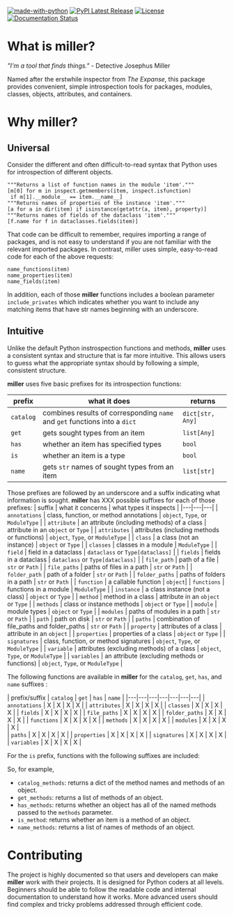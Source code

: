 [![made-with-python](https://img.shields.io/badge/Made%20with-Python-1f425f.svg)](https://www.python.org/) [![PyPI Latest Release](https://img.shields.io/pypi/v/miller.svg)](https://pypi.org/project/miller/) [![License](https://img.shields.io/badge/License-Apache_2.0-blue.svg)](https://opensource.org/licenses/Apache-2.0) [![Documentation Status](https://readthedocs.org/projects/miller/badge/?version=latest)](http://miller.readthedocs.io/?badge=latest)

# What is miller?

*"I'm a tool that finds things."* - Detective Josephus Miller

Named after the erstwhile inspector from *The Expanse*, this package provides convenient, simple introspection tools for packages, modules, classes, objects, attributes, and containers. 

# Why miller?

## Universal

Consider the different and often difficult-to-read syntax that Python uses for introspection of different objects.
```
"""Returns a list of function names in the module 'item'."""
[m[0] for m in inspect.getmembers(item, inspect.isfunction)
 if m[1].__module__ == item.__name__]
"""Returns names of properties of the instance 'item'."""
[a for a in dir(item) if isinstance(getattr(a, item), property)] 
"""Returns names of fields of the dataclass 'item'."""
[f.name for f in dataclasses.fields(item)] 
```
That code can be difficult to remember, requires importing a range of packages, and is not easy to understand if you are not familiar with the relevant imported packages. In contrast, miller uses simple, easy-to-read code for each of the above requests:
```
name_functions(item)
name_properties(item)
name_fields(item)
```
In addition, each of those **miller** functions includes a boolean parameter `include_privates` which indicates whether you want to include any matching items that have str names beginning with an underscore.

## Intuitive

Unlike the default Python instrospection functions and methods, **miller** uses a consistent syntax and structure that is far more intuitive. This allows users to guess what the appropriate syntax should by following a simple, consistent structure.

**miller** uses five basic prefixes for its introspection functions:

| prefix   | what it does   | returns   |
|---|---|---|
| `catalog`  |combines results of corresponding  `name` and `get` functions into a `dict`  | `dict[str, Any]`   |
| `get`  | gets sought types from an item  |   `list[Any]`   |
| `has`  | whether an item has specified types  |   `bool`   |
| `is` | whether an item is a type  |   `bool`   |
| `name` | gets `str` names of sought types from an item  |   `list[str]`   |

Those prefixes are followed by an underscore and a suffix indicating what information is sought. **miller** has XXX possible suffixes for each of those prefixes:
| suffix  | what it concerns   | what types it inspects   |
|---|---|---|
| `annotations`  | class, function, or method annotations   | `object`, `Type`, or `ModuleType`  |
| `attribute`  | an attribute (including methods) of a class  | attribute in an `object` or `Type` |
| `attributes`  | attributes (including methods or functions)  |  `object`, `Type`, or `ModuleType`  |
| `class`  | a class (not an instance)  | `object` or `Type` |
| `classes`  | classes in a module    | `ModuleType`   |
| `field`  | field in a dataclass  | `dataclass` or `Type[dataclass]` |
| `fields`  | fields in a dataclass  | `dataclass` or `Type[dataclass]`  |
| `file_path`  | path of a file | `str` or `Path`  |
| `file_paths`  | paths of files in a path  | `str` or `Path`  |
| `folder_path`  | path of a folder  | `str` or `Path`  |
| `folder_paths`  | paths of folders in a path   | `str` or `Path`  |
| `function`  | a callable function  | `object`|
| `functions`  | functions in a module  | `ModuleType`  |
| `instance`  | a class instance (not a class)  | `object` or `Type` |
| `method`  | method in a class  | attribute in an `object` or `Type` |
| `methods`  | class or instance methods  | `object` or `Type`   |
| `module`  | module types  | `object` or `Type` |
| `modules`  | paths of modules in a path   |  `str` or `Path`  |
| `path`  | path on disk  | `str` or `Path` |
| `paths`  | combination of file_paths and folder_paths  | `str` or `Path`   |
| `property`  | attributes of a class  | attribute in an `object` |
| `properties`  | properties of a class  | `object` or `Type`   |
| `signatures`  | class, function, or method signatures  | `object`, `Type`, or `ModuleType`    |
| `variable`  | attributes (excluding methods) of a class | `object`, `Type`, or `ModuleType`   |
| `variables`  | an attribute (excluding methods or functions)  |  `object`, `Type`, or `ModuleType`   |

The following functions are available in **miller** for the `catalog`, `get`, `has`, and `name`  suffixes :

| prefix/suffix | `catalog`  | `get`  | `has`  | `name`  |
|---|---|---|---|---|---|---|
| `annotations` | X | X | X | X |
| `attributes` | X | X | X | X | 
| `classes` | X | X | X | X | 
| `fields` | X | X | X | X | 
| `file_paths` | X | X | X | X | 
| `folder_paths` | X | X | X | X | 
| `functions` | X | X | X | X | 
| `methods` | X | X | X | X | 
| `modules` | X | X | X | X |  
| `paths`  | X | X | X | X | 
| `properties` | X | X | X | X | 
| `signatures` | X | X | X | X | 
| `variables` | X | X | X | X | 

For the `is` prefix, functions with the following suffixes are included: 

 So, for example, 

* `catalog_methods`: returns a dict of the method names and methods of an object.
* `get_methods`: returns a list of methods of an object.
* `has_methods`: returns whether an object has all of the named methods passed to the `methods` parameter.
* `is_method`: returns whether an item is a method of an object.
* `name_methods`: returns a list of names of methods of an object.

# Contributing 

The project is highly documented so that users and developers can make **miller** work with their projects. It is designed for Python coders at all levels. Beginners should be able to follow the readable code and internal documentation to understand how it works. More advanced users should find complex and tricky problems addressed through efficient code.
